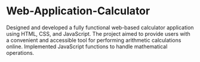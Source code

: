 # Web-Application-Calculator
Designed and developed a fully functional web-based calculator application using HTML, CSS, and JavaScript. The project aimed to provide users with a convenient and accessible tool for performing arithmetic calculations online. Implemented JavaScript functions to handle mathematical operations.
